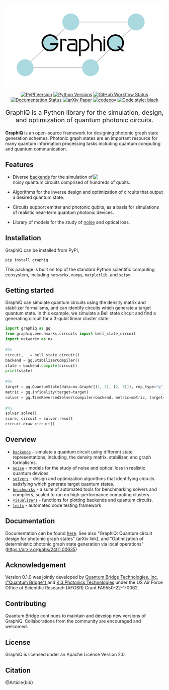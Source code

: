 # 

<p align="center">
  <picture>
    <source media="(prefers-color-scheme: dark)" srcset="https://github.com/graphiq-dev/graphiq/blob/main/docs/img/logos/logo-dark.png">
    <source media="(prefers-color-scheme: light)" srcset="https://github.com/graphiq-dev/graphiq/blob/main/docs/img/logos/logo-light.png">
    <img alt="GraphiQ" src=https://github.com/graphiq-dev/graphiq/blob/main/docs/img/logos/logo.png>
  </picture>
</p>
<div align="center">

[![PyPI Version](https://img.shields.io/pypi/v/graphiq)](https://pypi.org/project/graphiq)
[![Python Versions](https://img.shields.io/pypi/pyversions/graphiq)](https://pypi.org/project/graphiq)
[![GitHub Workflow Status](https://img.shields.io/badge/build-passing-brightgreen)](https://github.com/ki3-qbt/graph-compiler/actions)
[![Documentation Status](https://readthedocs.org/projects/graphiq/badge/?version=latest)](https://graphiq.readthedocs.io/en/latest/?badge=latest)
[![arXiv Paper](https://img.shields.io/badge/arXiv-2401.00635-red)](https://arxiv.org/abs/2401.00635)
[![codecov](https://codecov.io/gh/graphiq-dev/graphiq/branch/main/graph/badge.svg)](https://codecov.io/gh/graphiq-dev/graphiq)
[![Code style: black](https://img.shields.io/badge/code%20style-black-000000.svg)](https://github.com/ambv/black)

</div>

<p align="center" style="font-size:20px">
  GraphiQ is a Python library for the simulation, design, and optimization of quantum photonic circuits.
</p>

**GraphiQ** is an open-source framework for designing photonic graph state generation schemes. 
Photonic graph states are an important resource for many quantum information processing tasks including quantum computing 
and quantum communication.

## Features

<img src="https://user-images.githubusercontent.com/87783633/198037273-06ec89cf-233d-4c08-9f7a-96313bfcb435.gif" width="225px" align="right">

* Diverse [backends](https://github.com/ki3-qbt/graph-compiler/tree/main/graphiq/backends) for the simulation of noisy
  quantum circuits comprised of hundreds of qubits.

* Algorithms for the inverse design and optimization of circuits that output a desired quantum state.

* Circuits support emitter and photonic qubits, as a basis for simulations of realistic near-term quantum photonic
  devices.

* Library of models for the study of [noise](https://github.com/ki3-qbt/graph-compiler/tree/main/graphiq/noise) and
  optical loss.

## Installation
GraphiQ can be installed from PyPI,
```
pip install graphiq 
```
This package is built on top of the standard Python scientific computing ecosystem, including
`networkx`, `numpy`, `matplotlib`, and `scipy`.

## Getting started
GraphiQ can simulate quantum circuits using the density matrix and stabilizer formalisms, 
and can identify circuits which generate a target quantum state. 
In this example, we simulate a Bell state circuit and find a generating circuit for a 3-qubit linear cluster state.
``` py
import graphiq as gq
from graphiq.benchmarks.circuits import bell_state_circuit
import networkx as nx

#%%
circuit, _ = bell_state_circuit()
backend = gq.StabilizerCompiler()
state = backend.compile(circuit)
print(state)

#%%
target = gq.QuantumState(data=nx.Graph([(1, 2), (2, 3)]), rep_type="g")
metric = gq.Infidelity(target=target)
solver = gq.TimeReversedSolver(compiler=backend, metric=metric, target=target)

#%%
solver.solve()
score, circuit = solver.result
circuit.draw_circuit()
```


## Overview

* [`backends`](https://github.com/ki3-qbt/graph-compiler/tree/main/graphiq/backends) - simulate a quantum circuit using
  different state representations, including, the density matrix, stabilizer, and graph formalisms.
* [`noise`](https://github.com/ki3-qbt/graph-compiler/tree/main/graphiq/noise) - models for the study of noise and
  optical loss in realistic quantum devices.
* [`solvers`](https://github.com/ki3-qbt/graph-compiler/tree/main/graphiq/solvers) - design and optimization algorithms that identifying
  circuits satisfying which generate target quantum states.
* [`benchmarks`](https://github.com/ki3-qbt/graph-compiler/tree/main/benchmarks) - a suite of automated tools for
  benchmarking solvers and compilers, scaled to run on high-performance computing clusters.
* [`visualizers`](https://github.com/ki3-qbt/graph-compiler/tree/main/graphiq/visualizers) - functions for plotting
  backends and quantum circuits.
* [`tests`](https://github.com/ki3-qbt/graph-compiler/tree/main/tests) - automated code testing framework


## Documentation
Documentation can be found [here](https://graphiq.readthedocs.io/en/latest/?badge=latest).
See also "GraphiQ: Quantum circuit design for photonic graph states" (arXiv link),
and 
"Optimization of deterministic photonic graph state generation via local operations" (https://arxiv.org/abs/2401.00635)

## Acknowledgement
Version 0.1.0 was jointly developed by [Quantum Bridge Technologies, Inc. ("Quantum Bridge") ](https://qubridge.io/)
and [Ki3 Photonics Technologies](https://www.ki3photonics.com/) 
under the US Air Force Office of Scientific Research (AFOSR) Grant FA9550-22-1-0062.

## Contributing
Quantum Bridge continues to maintain and develop new versions of GraphiQ. Collaborations from the community are encouraged and welcomed.

## License
GraphiQ is licensed under an Apache License Version 2.0.

## Citation
@Article{bib}



